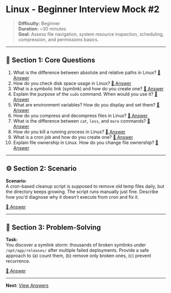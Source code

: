 # Linux - Beginner Interview Mock #2

> **Difficulty:** Beginner  
> **Duration:** ~30 minutes  
> **Goal:** Assess file navigation, system resource inspection, scheduling, compression, and permissions basics.

---

## 🧠 Section 1: Core Questions

1. What is the difference between absolute and relative paths in Linux? [📖 Answer](mock_2_answers.md#1-what-is-the-difference-between-absolute-and-relative-paths-in-linux)
2. How do you check disk space usage in Linux? [📖 Answer](mock_2_answers.md#2-how-do-you-check-disk-space-usage-in-linux)
3. What is a symbolic link (symlink) and how do you create one? [📖 Answer](mock_2_answers.md#3-what-is-a-symbolic-link-symlink-and-how-do-you-create-one)
4. Explain the purpose of the `sudo` command. When would you use it? [📖 Answer](mock_2_answers.md#4-explain-the-purpose-of-the-sudo-command-when-would-you-use-it)
5. What are environment variables? How do you display and set them? [📖 Answer](mock_2_answers.md#5-what-are-environment-variables-how-do-you-display-and-set-them)
6. How do you compress and decompress files in Linux? [📖 Answer](mock_2_answers.md#6-how-do-you-compress-and-decompress-files-in-linux)
7. What is the difference between `cat`, `less`, and `more` commands? [📖 Answer](mock_2_answers.md#7-what-is-the-difference-between-cat-less-and-more-commands)
8. How do you kill a running process in Linux? [📖 Answer](mock_2_answers.md#8-how-do-you-kill-a-running-process-in-linux)
9. What is a cron job and how do you create one? [📖 Answer](mock_2_answers.md#9-what-is-a-cron-job-and-how-do-you-create-one)
10. Explain file ownership in Linux. How do you change file ownership? [📖 Answer](mock_2_answers.md#10-explain-file-ownership-in-linux-how-do-you-change-file-ownership)

---

## ⚙️ Section 2: Scenario

**Scenario:**  
A cron-based cleanup script is supposed to remove old temp files daily, but the directory keeps growing. The script runs manually just fine. Describe how you'd diagnose why it doesn't execute from cron and fix it.

[📖 Answer](mock_2_answers.md#️-section-2-scenario---answer)

---

## 🧩 Section 3: Problem-Solving

**Task:**  
You discover a symlink storm: thousands of broken symlinks under `/opt/app/releases/` after multiple failed deployments. Provide a safe approach to (a) count them, (b) remove only broken ones, (c) prevent recurrence.

[📖 Answer](mock_2_answers.md#-section-3-problem-solving---answer)

---

**Next:** [View Answers](mock_2_answers.md)
